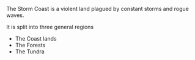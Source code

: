 The Storm Coast is a violent land plagued by constant storms and rogue waves.

It is split into three general regions

*   The Coast lands
*   The Forests
*   The Tundra